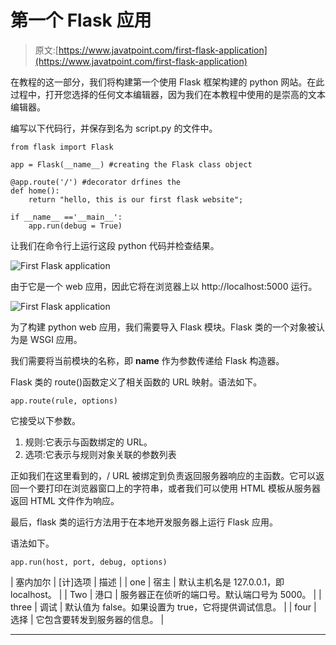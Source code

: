 # 第一个 Flask 应用

> 原文:[https://www.javatpoint.com/first-flask-application](https://www.javatpoint.com/first-flask-application)

在教程的这一部分，我们将构建第一个使用 Flask 框架构建的 python 网站。在此过程中，打开您选择的任何文本编辑器，因为我们在本教程中使用的是崇高的文本编辑器。

编写以下代码行，并保存到名为 script.py 的文件中。

```
from flask import Flask

app = Flask(__name__) #creating the Flask class object 

@app.route('/') #decorator drfines the 
def home():
	return "hello, this is our first flask website";

if __name__ =='__main__':
	app.run(debug = True)

```

让我们在命令行上运行这段 python 代码并检查结果。

![First Flask application](../Images/8789f7782f3fc843cd0fafd71cfee97e.png)

由于它是一个 web 应用，因此它将在浏览器上以 http://localhost:5000 运行。

![First Flask application](../Images/0e5b48f1f490499ab401515ae628dc6e.png)

为了构建 python web 应用，我们需要导入 Flask 模块。Flask 类的一个对象被认为是 WSGI 应用。

我们需要将当前模块的名称，即 __name__ 作为参数传递给 Flask 构造器。

Flask 类的 route()函数定义了相关函数的 URL 映射。语法如下。

```
app.route(rule, options)

```

它接受以下参数。

1.  规则:它表示与函数绑定的 URL。
2.  选项:它表示与规则对象关联的参数列表

正如我们在这里看到的，/ URL 被绑定到负责返回服务器响应的主函数。它可以返回一个要打印在浏览器窗口上的字符串，或者我们可以使用 HTML 模板从服务器返回 HTML 文件作为响应。

最后，flask 类的运行方法用于在本地开发服务器上运行 Flask 应用。

语法如下。

```
app.run(host, port, debug, options)

```

| 塞内加尔 | [计]选项 | 描述 |
| one | 宿主 | 默认主机名是 127.0.0.1，即 localhost。 |
| Two | 港口 | 服务器正在侦听的端口号。默认端口号为 5000。 |
| three | 调试 | 默认值为 false。如果设置为 true，它将提供调试信息。 |
| four | 选择 | 它包含要转发到服务器的信息。 |

* * *